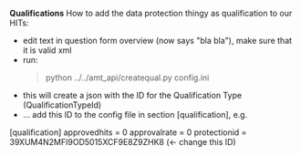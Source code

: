 
**Qualifications**
How to add the data protection thingy as qualification to our HITs:
 * edit text in question form overview (now says "bla bla"), make sure that it is valid xml
 * run:
    > python ../../amt_api/createqual.py config.ini
 * this will create a json with the ID for the Qualification Type (QualificationTypeId)
 * ... add this ID to the config file in section [qualification], e.g.
 
 [qualification]
  approvedhits = 0
  approvalrate = 0
  protectionid = 39XUM4N2MFI9OD5015XCF9E8Z9ZHK8 (<- change this ID)
